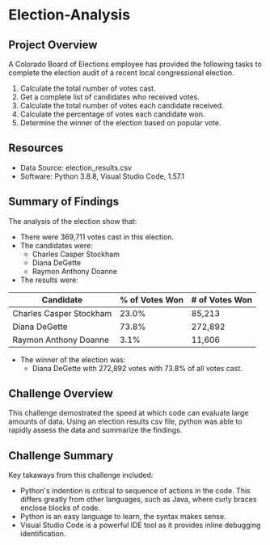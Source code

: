 # Election-Analysis

## Project Overview
A Colorado Board of Elections employee has provided the following tasks to complete the election audit of a recent local congressional election.

1. Calculate the total number of votes cast.
2. Get a complete list of candidates who received votes.
3. Calculate the total number of votes each candidate received.
4. Calculate the percentage of votes each candidate won.
5. Determine the winner of the election based on popular vote.

## Resources
- Data Source: election_results.csv
- Software: Python 3.8.8, Visual Studio Code, 1.57.1

## Summary of Findings
The analysis of the election show that:
- There were 369,711 votes cast in this election.
- The candidates were:
  - Charles Casper Stockham
  - Diana DeGette
  - Raymon Anthony Doanne
- The results were:

| Candidate | % of Votes Won | # of Votes Won |
|-----------|----------------|----------------|
|Charles Casper Stockham| 23.0% | 85,213 |
|Diana DeGette| 73.8% | 272,892 |
|Raymon Anthony Doanne| 3.1% | 11,606 |

- The winner of the election was:
  -  Diana DeGette with 272,892 votes with 73.8% of all votes cast.

## Challenge Overview
This challenge demostrated the speed at which code can evaluate large amounts of data. Using an election results csv file, python was able to rapidly assess the data and summarize the findings. 

## Challenge Summary
Key takaways from this challenge included:
* Python's indention is critical to sequence of actions in the code. This differs greatly from other languages, such as Java, where curly braces enclose blocks of code.
* Python is an easy language to learn, the syntax makes sense.
* Visual Studio Code is a powerful IDE tool as it provides inline debugging identification.
